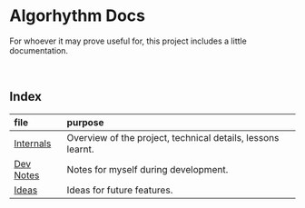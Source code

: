 # Algorhythm Docs

For whoever it may prove useful for, this project includes a little documentation.


<br>


## Index

| file | purpose |
| :--- | :------ |
| [Internals](intern.md) | Overview of the project, technical details, lessons learnt. |
| [Dev Notes](dev.md) | Notes for myself during development. |
| [Ideas](ideas.md) | Ideas for future features. |

<!-- I love my tables, don’t I -->
